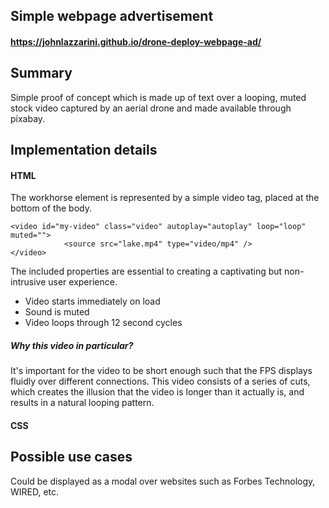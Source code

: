 ## Simple webpage advertisement
#### https://johnlazzarini.github.io/drone-deploy-webpage-ad/

## Summary
Simple proof of concept which is made up of text over a looping, muted stock video captured by an aerial drone and made available through pixabay.

## Implementation details
#### HTML
The workhorse element is represented by a simple video tag, placed at the bottom of the body.
```
<video id="my-video" class="video" autoplay="autoplay" loop="loop" muted="">
            <source src="lake.mp4" type="video/mp4" />
</video>
```
The included properties are essential to creating a captivating but non-intrusive user experience.
- Video starts immediately on load
- Sound is muted
- Video loops through 12 second cycles

##### Why this video in particular?
It's important for the video to be short enough such that the FPS displays fluidly over different connections.  This video consists of a series of cuts, which creates the illusion that the video is longer than it actually is, and results in a natural looping pattern.  

#### CSS


## Possible use cases
Could be displayed as a modal over websites such as Forbes Technology, WIRED, etc.
